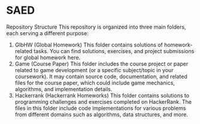 # SAED

Repository Structure
This repository is organized into three main folders, each serving a different purpose:

1. GlbHW (Global Homework)
This folder contains solutions of homework-related tasks. You can find solutions, exercises, and project submissions for global homework here.
2. Game (Course Paper)
This folder includes the course project or paper related to game development (or a specific subject/topic in your coursework).
It may contain source code, documentation, and related files for the course paper, which could include game mechanics, algorithms, and implementation details.
3. Hackerrank (Hackerrank Homeworks)
This folder contains solutions to programming challenges and exercises completed on HackerRank.
The files in this folder include code implementations for various problems from different domains such as algorithms, data structures, and more.

